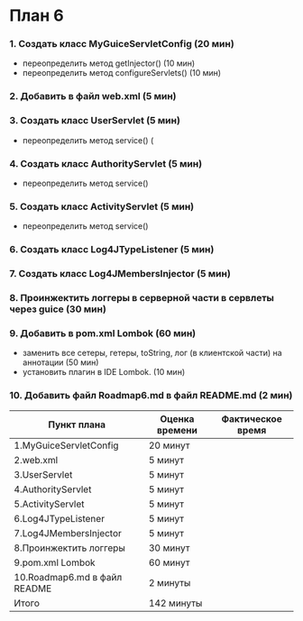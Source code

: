 # План 6
### 1. Создать класс MyGuiceServletConfig (20 мин)
  - переопределить метод getInjector() (10 мин)
  - переопределить метод configureServlets() (10 мин)
### 2. Добавить в файл web.xml <listener> (5 мин)
### 3. Создать класс UserServlet (5 мин)
  - переопределить метод service() (
### 4. Создать класс AuthorityServlet (5 мин) 
  - переопределить метод service()
### 5. Создать класс ActivityServlet (5 мин) 
  - переопределить метод service()
### 6. Создать класс Log4JTypeListener (5 мин) 
### 7. Создать класс Log4JMembersInjector (5 мин) 
### 8. Проинжектить логгеры в серверной части в сервлеты через guice (30 мин) 
### 9. Добавить в pom.xml Lombok (60 мин)
  - заменить все сетеры, гетеры, toString, лог (в клиентской части) на аннотации (50 мин)
  - установить плагин в IDE Lombok. (10 мин)
### 10. Добавить файл Roadmap6.md в файл README.md (2 мин)

| Пункт плана                         | Оценка времени                | Фактическое время        |
|-------------------------------------|-------------------------------|--------------------------|
| 1.MyGuiceServletConfig			      |  20 минут                    | 	                 |
| 2.web.xml <listener>	                      |  5 минут                    | 	                 |
| 3.UserServlet                 |  5 минут                       | 	                 |
| 4.AuthorityServlet       |  5 минут                     |   	                 |
| 5.ActivityServlet	      |  5 минут                     | 	                 |
| 6.Log4JTypeListener  |  5 минут                     | 	                 |
| 7.Log4JMembersInjector                |  5 минут                     | 	                 |
| 8.Проинжектить логгеры                |  30 минут                     | 	                 |
| 9.pom.xml Lombok              |  60 минут                     | 	                 |
| 10.Roadmap6.md в файл README                |  2 минуты                     | 	                 |
| Итого                               |  142 минуты		      | 			 |


